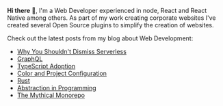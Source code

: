**Hi there** 👋, I'm a Web Developer experienced in node, React and React Native among others. As part of my work creating corporate websites I've created several Open Source plugins to simplify the creation of websites.

Check out the latest posts from my blog about Web Development:

<!-- BLOG-POST-LIST:START -->
- [Why You Shouldn&#39;t Dismiss Serverless](https://onwebfocus.com/serverless)
- [GraphQL](https://onwebfocus.com/graphql)
- [TypeScript Adoption](https://onwebfocus.com/typescript)
- [Color and Project Configuration](https://onwebfocus.com/color)
- [Rust](https://onwebfocus.com/rust)
- [Abstraction in Programming](https://onwebfocus.com/abstraction)
- [The Mythical Monorepo](https://onwebfocus.com/mono-repo)
<!-- BLOG-POST-LIST:END -->
